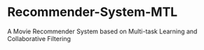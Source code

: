 # Recommender-System-MTL
A Movie Recommender System based on Multi-task Learning and Collaborative Filtering
